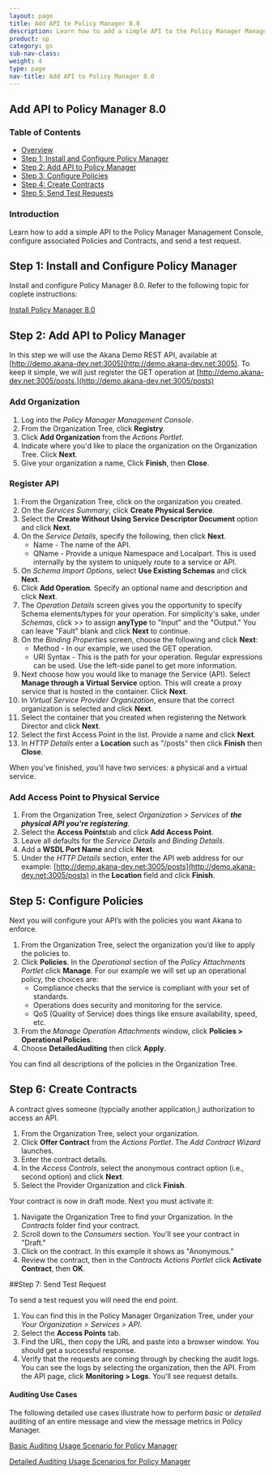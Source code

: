 ```yaml
---
layout: page
title: Add API to Policy Manager 8.0
description: Learn how to add a simple API to the Policy Manager Management Console, configure associated Policies and Contracts, and send a test request. 
product: sp
category: gs	
sub-nav-class: 
weight: 4
type: page
nav-title: Add API to Policy Manager 8.0
---
```


Add API to Policy Manager 8.0
-------------------------------------

### Table of Contents
<div id="toc-marker"></div>

* [Overview](#overview)
* [Step 1: Install and Configure Policy Manager](#step-1-install-and-configure-policy-manager)
* [Step 2: Add API to Policy Manager](step-2-add-api-to-policy-manager)
* [Step 3: Configure Policies](step-3-configure-policies)
* [Step 4: Create Contracts](step-4-create-contracts)
* [Step 5: Send Test Requests](step-5-send-test-requests)

<div class = "divider1"></div>

### Introduction

Learn how to add a simple API to the Policy Manager Management Console, configure associated Policies and Contracts, and send a test request. 

## Step 1: Install and Configure Policy Manager

Install and configure Policy Manager 8.0. Refer to the following topic for coplete instructions:

<a href="http://docs.akana.com/docs-test/sp/platform_install/installing_policy_manager_v80.htm" >Install Policy Manager 8.0</a> 

## Step 2: Add  API to Policy Manager

In this step we will use the Akana Demo REST API, available at [http://demo.akana-dev.net:3005](http://demo.akana-dev.net:3005). To keep it simple, we will just register the GET operation at [http://demo.akana-dev.net:3005/posts.](http://demo.akana-dev.net:3005/posts)

### Add Organization
1. Log into the *Policy Manager Management Console*.
2. From the Organization Tree, click **Registry**.
2. Click **Add Organization** from the *Actions Portlet*.
3. Indicate where you'd like to place the organization on the Organization Tree. Click **Next**.
4. Give your organization a name, Click **Finish**, then **Close**.

### Register API

1. From the Organization Tree, click on the organization you created. 
2. On the *Services Summary*, click **Create Physical Service**.
3. Select the **Create Without Using Service Descriptor Document** option and click **Next**.
4. On the *Service Details*, specify the following, then click **Next**. 
	* Name - The name of the API.
	* QName - Provide a unique Namespace and Localpart. This is used internally by the system  to uniquely route to a service or API. 
5. On *Schema Import Options*, select **Use Existing Schemas** and click **Next**.
6. Click **Add Operation**. Specify an optional name and description and click **Next**.
7. The *Operation Details* screen gives you the opportunity to specify Schema elements/types for your operation. For simplicity's sake, under *Schemas*, click >> to assign **anyType** to  "Input" and the "Output." You can leave "Fault" blank and click **Next** to continue.
8. On the *Binding Properties* screen, choose the following and click **Next**:
	* Method - In our example, we used the GET operation.
	* URI Syntax - This is the path for your operation. Regular expressions can be used. Use the left-side panel to get more information. 
9. Next choose how you would like to manage the Service (API). Select **Manage through a Virtual Service** option. This will create a proxy service that is hosted in the container. Click **Next**. 
10. In *Virtual Service Provider Organization*, ensure that the correct organization is selected and click **Next**. 
11. Select the container that you created when registering the Network Director and click **Next**.
12. Select the first Access Point in the list. Provide a name and click **Next**. 
13. In *HTTP Details* enter a **Location** such as "/posts" then click **Finish** then  **Close**. 

When you've finished, you'll have two services: a physical and a virtual service. 

### Add Access Point to Physical Service
1. From the Organization Tree, select *Organization > Services* of ***the physical API you're registering***.
2. Select the **Access Points**tab and click **Add Access Point**.
4. Leave all defaults for the *Service Details* and *Binding Details*. 
5. Add a **WSDL Port Name** and click **Next**.
5. Under the *HTTP Details* section, enter the API web address for our example: [http://demo.akana-dev.net:3005/posts](http://demo.akana-dev.net:3005/posts) in the **Location** field and click **Finish**.

## Step 5: Configure Policies

Next you will configure your API’s with the policies you want Akana to enforce. 

1. From the Organization Tree, select the organization you’d like to apply the policies to.
2. Click **Policies**. In the *Operational* section of the *Policy Attachments Portlet* click **Manage**. For our example we will set up an operational policy, the choices are:
	* Compliance checks that the service is compliant with your set of standards.
	* Operations does security and monitoring for the service. 
	* QoS (Quality of Service) does things like ensure availability, speed, etc. 
3. From the *Manage Operation Attachments* window, click **Policies > Operational Policies**.
4. Choose **DetailedAuditing** then click **Apply**.

You can find all descriptions of the policies in the Organization Tree. 

## Step 6: Create Contracts

A contract gives someone (typcially another application,) authorization to access an API. 

1. From the Organization Tree, select your organization. 
2. Click **Offer Contract** from the *Actions Portlet*. The *Add Contract Wizard* launches.  
3. Enter the contract details.
4. In the *Access Controls*, select the anonymous contract option (i.e., second option) and click **Next**.
5. Select the Provider Organization and click **Finish**. 

Your contract is now in draft mode. Next you must activate it:

1. Navigate the Organization Tree to find your Organization. In the *Contracts* folder find your contract. 
2. Scroll down to the *Consumers* section. You'll see your contract in "Draft."
3. Click on the contract. In this example it shows as "Anonymous."
4. Review the contract, then in the *Contracts Actions Portlet* click **Activate Contract**, then **OK**.

##Step 7: Send Test Request

To send a test request you will need the end point. 

1. You can find this in the Policy Manager Organization Tree, under your *Your Organization > Services > API*. 
2. Select the **Access Points** tab. 
3. Find the URL, then copy the URL and paste into a browser window. You should get a successful response. 
4. Verify that the requests are coming through by checking the audit logs. You can see the logs by selecting the organization, then the API. From the API page, click **Monitoring > Logs**. You'll see request details. 

#### Auditing Use Cases

The following detailed use cases illustrate how to perform <em>basic</em> or <em>detailed</em> auditing of an entire message and view the message metrics in Policy Manager. 


<a href="http://docs.akana.com/ag/assets/pm_qos/pm_basic_auditing_policy_use_cases.pdf" >Basic Auditing Usage Scenario for Policy Manager</a> 

<a href="http://docs.akana.com/docs-test/ag/assets/pm_qos/pm_detailed_auditing_policy_use_cases.pdf" >Detailed Auditing Usage Scenarios for Policy Manager</a> 


